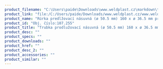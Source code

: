 ```yaml
---
product_filename: "C:\Users\paide\Downloads\www.weldplast.cz\markdown\trubka-prodluzovaci-nasuvna-o-505-mm-160-x-o-365-mm-pro-le-3300.md"
product_link: "file:/C:/Users/paide/Downloads/www.weldplast.cz/www.weldplast.cz/sk/trubka-prodluzovaci-nasuvna-o-505-mm-160-x-o-365-mm-pro-le-3300"
product_name: "Rúrka predlžovací násuvná (ø 50.5 mm) 160 x ø 36.5 mm pre LE 3300"
product_id: "Obj. číslo:107.255"
product_title: "Trubka prodlužovací násuvná (ø 50.5 mm) 160 x ø 36.5 mm pro LE 3300 | Weldplast"
product_desc: ""
product_specs: ""
product_downloads: ""
product_href: ""
product_desc_2: ""
product_accessories: ""
product_similar: ""
---
```

